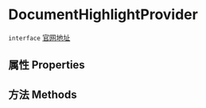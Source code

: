 # DocumentHighlightProvider
`interface` [官网地址](https://microsoft.github.io/monaco-editor/docs.html#interfaces/languages.DocumentHighlightProvider.html)
## 属性 Properties
## 方法 Methods

